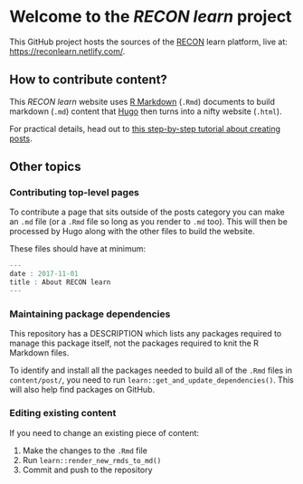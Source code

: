 Welcome to the *RECON learn* project
====================================

This GitHub project hosts the sources of the [RECON](http://www.repidemicsconsortium.org/) learn platform, live at: <https://reconlearn.netlify.com/>.


## How to contribute content?

This *RECON learn* website uses [R Markdown](http://rmarkdown.rstudio.com/) (`.Rmd`) documents to build markdown (`.md`) content that [Hugo](https://gohugo.io) then turns into a nifty website (`.html`).

For practical details, head out to [this step-by-step tutorial about creating posts](https://reconlearn.netlify.com/post/post-creation.html).

## Other topics

### Contributing top-level pages

To contribute a page that sits outside of the posts category you can make an `.md` file (or a `.Rmd` file so long as you render to `.md` too). This will then be processed by Hugo along with the other files to build the website.

These files should have at minimum:

``` r
---
date : 2017-11-01
title : About RECON learn
---
```

### Maintaining package dependencies

This repository has a DESCRIPTION which lists any packages required to manage this package itself, not the packages required to knit the R Markdown files.

To identify and install all the packages needed to build all of the `.Rmd` files in `content/post/`, you need to run `learn::get_and_update_dependencies()`. This will also help find packages on GitHub.

### Editing existing content

If you need to change an existing piece of content:

1.  Make the changes to the `.Rmd` file
2.  Run `learn::render_new_rmds_to_md()`
3.  Commit and push to the repository
